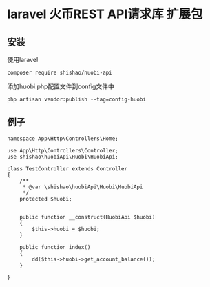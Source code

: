 # laravel 火币REST API请求库 扩展包


## 安装

使用laravel

```shell
composer require shishao/huobi-api
```

添加huobi.php配置文件到config文件中

```
php artisan vendor:publish --tag=config-huobi
```


## 例子
```
namespace App\Http\Controllers\Home;

use App\Http\Controllers\Controller;
use shishao\huobiApi\Huobi\HuobiApi;

class TestController extends Controller
{
    /**
     * @var \shishao\huobiApi\Huobi\HuobiApi
     */
    protected $huobi;


    public function __construct(HuobiApi $huobi)
    {
        $this->huobi = $huobi;
    }

    public function index()
    {
        dd($this->huobi->get_account_balance());
    }

}

```